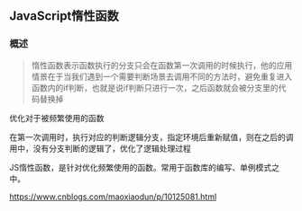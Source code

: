 ## JavaScript惰性函数

### 概述

>  惰性函数表示函数执行的分支只会在函数第一次调用的时候执行，他的应用情景在于当我们遇到一个需要判断场景去调用不同的方法时，避免重复进入函数内的if判断，也就是说if判断只进行一次，之后函数就会被分支里的代码替换掉


优化对于被频繁使用的函数

在第一次调用时，执行对应的判断逻辑分支，指定环境后重新赋值，则在之后的调用中，没有分支判断的逻辑了，优化了逻辑处理过程

JS惰性函数，是针对优化频繁使用的函数。常用于函数库的编写、单例模式之中。


https://www.cnblogs.com/maoxiaodun/p/10125081.html
